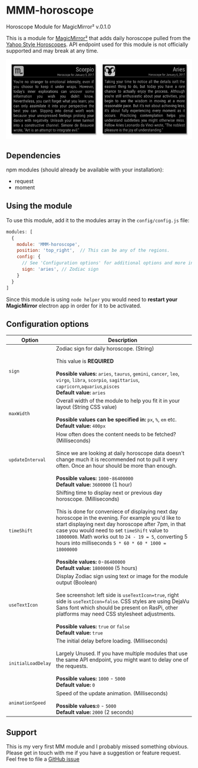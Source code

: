 # MMM-horoscope
Horoscope Module for MagicMirror² v.0.1.0


This is a module for [MagicMirror²](https://github.com/MichMich/MagicMirror) that adds daily horoscope pulled from the [Yahoo Style Horoscopes](https://www.yahoo.com/style/horoscope/). API endpoint used for this module is not officially supported and may break at any time.

![screenshot](screenshot.png)

## Dependencies

npm modules (should already be available with your installation):

- request
- moment

## Using the module

To use this module, add it to the modules array in the `config/config.js` file:

````javascript
modules: [
  {
    module: 'MMM-horoscope',
    position: 'top_right',  // This can be any of the regions.
    config: {
      // See 'Configuration options' for additional options and more information.
      sign: 'aries', // Zodiac sign
    }
  }
]
````

Since this module is using `node helper` you would need to **restart your MagicMirror** electron app in order for it to be activated.

## Configuration options

<table width="100%">
  <!-- why, markdown... -->
  <thead>
    <tr>
      <th>Option</th>
      <th width="100%">Description</th>
    </tr>
  <thead>
  <tbody>
    <tr>
      <td><code>sign</code></td>
      <td>Zodiac sign for daily horoscope. (String)<br>
        <br>This value is <b>REQUIRED</b><br>
        <br><b>Possible values:</b> <code>aries</code>, <code>taurus</code>, <code>gemini</code>, <code>cancer</code>, <code>leo</code>, <code>virgo</code>, <code>libra</code>, <code>scorpio</code>, <code>sagittarius</code>, <code>capricorn</code>,<code>aquarius</code>,<code>pisces</code>
        <br><b>Default value:</b> <code>aries</code>
      </td>
    </tr>
    <tr>
      <td><code>maxWidth</code></td>
      <td>Overall width of the module to help you fit it in your layout (String CSS value)<br>
        <br><b>Possible values can be specified in:</b> <code>px</code>, <code>%</code>, <code>em</code> etc.
        <br><b>Default value:</b> <code>400px</code>
      </td>
    </tr>
    <tr>
      <td><code>updateInterval</code></td>
      <td>How often does the content needs to be fetched? (Milliseconds)<br>
      	<br>Since we are looking at daily horoscope data doesn't change much it is recommended not to pull it very often. Once an hour should be more than enough.<br>
        <br><b>Possible values:</b> <code>1000</code>-<code>86400000</code>
        <br><b>Default value:</b> <code>3600000</code> (1 hour)
      </td>
    </tr>
    <tr>
      <td><code>timeShift</code></td>
      <td>Shifting time to display next or previous day horoscope. (Milliseconds)<br>
      	<br>This is done for conveniece of displaying next day horoscope in the evening. For example you'd like to start displaying next day horoscope after 7pm, in that case you would need to set <code>timeShift</code> value to <code>18000000</code>. Math works out to <code>24 - 19 = 5</code>, converting 5 hours into milliseconds <code>5 * 60 * 60 * 1000 = 18000000</code><br>
        <br><b>Possible values:</b> <code>0</code>-<code>86400000</code>
        <br><b>Default value:</b> <code>18000000</code> (5 hours)
      </td>
    </tr>
     <tr>
      <td><code>useTextIcon</code></td>
      <td>Display Zodiac sign using text or image for the module output (Boolean)<br>
      	<br>See screenshot: left side is <code>useTextIcon=true</code>, right side is <code>useTextIcon=false</code>. CSS styles are using DejaVu Sans font which should be present on RasPi, other platforms may need CSS stylesheet adjustments.<br>
        <br><b>Possible values:</b> <code>true</code> or <code>false</code>
        <br><b>Default value:</b>  <code>true</code>
      </td>
    </tr>
    <tr>
      <td><code>initialLoadDelay</code></td>
      <td>The initial delay before loading. (Milliseconds)<br>
      <br>Largely Unused. If you have multiple modules that use the same API endpoint, you might want to delay one of the requests.<br>
        <br><b>Possible values:</b> <code>1000</code> - <code>5000</code>
        <br><b>Default value:</b>  <code>0</code>
      </td>
    </tr>
    <tr>
      <td><code>animationSpeed</code></td>
      <td>Speed of the update animation. (Milliseconds)<br>
        <br><b>Possible values:</b><code>0</code> - <code>5000</code>
        <br><b>Default value:</b> <code>2000</code> (2 seconds)
      </td>
    </tr>
  </tbody>
</table>


## Support

This is my very first MM module and I probably missed something obvious. Please get in touch with me if you have a suggestion or feature request. Feel free to file a [GitHub issue](https://github.com/morozgrafix/MMM-horoscope/issues)